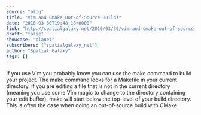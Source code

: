 ```yaml
---
source: "blog"
title: "Vim and CMake Out-of-Source Builds"
date: "2010-03-30T19:48:18+0000"
link: "http://spatialgalaxy.net/2010/03/30/vim-and-cmake-out-of-source-builds/"
draft: "false"
showcase: "planet"
subscribers: ["spatialgalaxy_net"]
author: "Spatial Galaxy"
tags: []
---
```


If you use Vim you probably know you can use the make command to build your project. The make command looks for a Makefile in your current directory. If you are editing a file that is not in the current directory (meaning you use some Vim magic to change to the directory containing your edit buffer), make will start below the top-level of your build directory. This is often the case when doing an out-of-source build with CMake.
